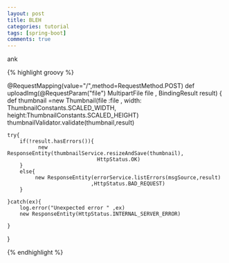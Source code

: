 ```yaml
---
layout: post
title: BLEH
categories: tutorial
tags: [spring-boot]
comments: true
--- 
```


ank


{% highlight groovy %}

@RequestMapping(value="/",method=RequestMethod.POST)
def uploadImg(@RequestParam("file") MultipartFile file , BindingResult result)
{
	def thumbnail =new Thumbnail(file :file ,
					   width: ThumbnailConstants.SCALED_WIDTH,
					   height:ThumbnailConstants.SCALED_HEIGHT)
	thumbnailValidator.validate(thumbnail,result)	
	
	try{
		if(!result.hasErrors()){
			  new ResponseEntity(thumbnailService.resizeAndSave(thumbnail),
				  				 HttpStatus.OK)
		}
		else{
			 new ResponseEntity(errorService.listErrors(msgSource,result)
				 			   ,HttpStatus.BAD_REQUEST)
		}
		
	}catch(ex){
		log.error("Unexpected error " ,ex)
		new ResponseEntity(HttpStatus.INTERNAL_SERVER_ERROR)
		
	}
}
	
{% endhighlight %}
